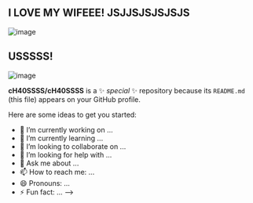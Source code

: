 ## I LOVE MY WIFEEE! JSJJSJSJSJSJS 
![image](https://github.com/user-attachments/assets/ffa5513d-773b-4f17-aff8-1fb4a5892560)
## USSSSS! 
![image](https://github.com/user-attachments/assets/3009289f-fc71-45e3-818a-41a4df278582)

**cH40SSSS/cH40SSSS** is a ✨ _special_ ✨ repository because its `README.md` (this file) appears on your GitHub profile.

Here are some ideas to get you started:

- 🔭 I’m currently working on ...
- 🌱 I’m currently learning ...
- 👯 I’m looking to collaborate on ...
- 🤔 I’m looking for help with ...
- 💬 Ask me about ...
- 📫 How to reach me: ...
- 😄 Pronouns: ...
- ⚡ Fun fact: ...
-->
